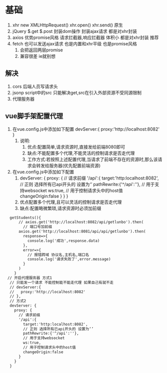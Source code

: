 # 基础
1. xhr new XMLHttpRequest() xhr.open() xhr.send() 原生
2. jQuery $.get $.post  封装dom操作 封装ajax请求 都是对xhr封装
3. axios 优势promise风格 请求拦截器,响应拦截器 体积小 都是对xhr封装 推荐
4. fetch 也可以发送ajax请求 也是内置和xhr平级 也是promise风格 
   1. 会把返回两层promise
   2. 兼容很差 ie就别想

## 解决
1. cors 后端人员写请求头
2. jsonp script中的src 只能解决get,src在引入外部资源不受同源限制
3. 代理服务器
   
## vue脚手架配置代理
1. 在vue.config.js中添加如下配置
   devServer:{
    proxy:'http://localhost:8082'
   }
    1. 说明:
       1. 优点:配置简单,请求资源时,直接发给前端8080即可
       2. 缺点:不能配置多个代理,不能灵活的控制请求是否走代理
       3. 工作方式:若按照上述配置代理,当请求了前端不存在的资源时,那么该请求会转发给服务器(优先配置前端资源)
2. 在vue.config.js中添加如下配置
   1.   devServer: {
    proxy: {
      // 请求前缀
      '/api':{
        target:'http:localhost:8082',
        // 正则 选择所有已api开头的 设置为‘’
        pathRewrite:{'^/api':''},
        // 用于支持websocket
        ws:true,
        // 用于控制请求头中的host值
        changeOrigin:false
      }
    }
  }
    2. 优点配置多个代理,且可以灵活的控制请求是否走代理
    3. 缺点:配置略微繁琐,请求资源时必须加前缀

```html
  getStudents(){
      // axios.get('http://localhost:8082/api/getlunbo').then(
        // 端口号加前缀
      axios.get('http://localhost:8081/api/api/getlunbo').then(
        response=>{
          console.log('成功',response.data)
        },
        error=>{
          // 报错跨域 协议名,主机名,端口名
          console.log('请求失败了',error.message)
        }
      )
    }
 // 开启代理服务器 方式1
  // 只能发一个请求 不能控制能不能走代理 如果自己有就不走
  // devServer:{
  //   proxy:'http://localhost:8082'
  // },
  // 方式2
  devServer: {
    proxy: {
      // 请求前缀
      '/api':{
        target:'http:localhost:8082',
        // 正则 选择所有已api开头的 设置为‘’
        pathRewrite:{'^/api':''},
        // 用于支持websocket
        ws:true,
        // 用于控制请求头中的host值
        changeOrigin:false
      }
    }
  }
```